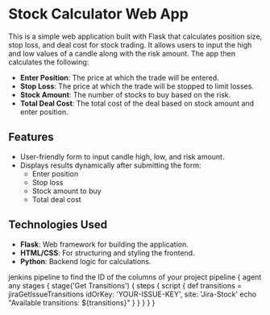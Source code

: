 # Stock Calculator Web App

This is a simple web application built with Flask that calculates position size, stop loss, and deal cost for stock trading. It allows users to input the high and low values of a candle along with the risk amount. The app then calculates the following:

- **Enter Position**: The price at which the trade will be entered.
- **Stop Loss**: The price at which the trade will be stopped to limit losses.
- **Stock Amount**: The number of stocks to buy based on the risk.
- **Total Deal Cost**: The total cost of the deal based on stock amount and enter position.

## Features

- User-friendly form to input candle high, low, and risk amount.
- Displays results dynamically after submitting the form:
  - Enter position
  - Stop loss
  - Stock amount to buy
  - Total deal cost

## Technologies Used

- **Flask**: Web framework for building the application.
- **HTML/CSS**: For structuring and styling the frontend.
- **Python**: Backend logic for calculations.


jenkins pipeline to find the ID of the columns of your project
pipeline {
    agent any
    stages {
        stage('Get Transitions') {
            steps {
                script {
                    def transitions = jiraGetIssueTransitions idOrKey: 'YOUR-ISSUE-KEY', site: 'Jira-Stock'
                    echo "Available transitions: ${transitions}"
                }
            }
        }
    }
}